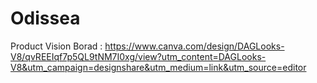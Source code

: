 # Odissea
Product Vision Borad : https://www.canva.com/design/DAGLooks-V8/qvREEIqf7p5QL9tNM7I0xg/view?utm_content=DAGLooks-V8&utm_campaign=designshare&utm_medium=link&utm_source=editor
